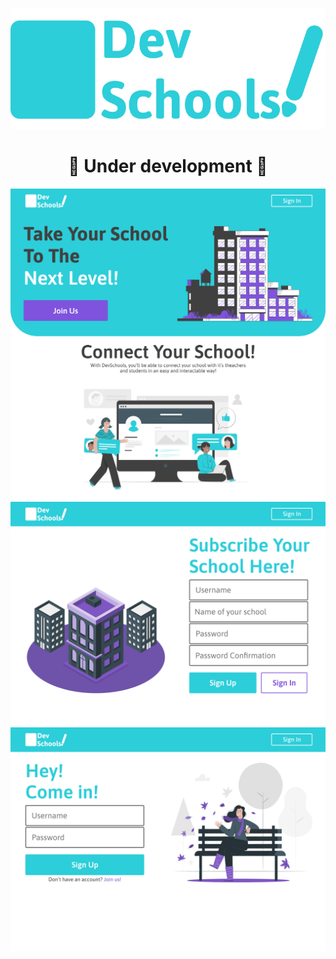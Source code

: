 <div align="center">

![DevSchools](./docs/DevSchoolsLogo.svg)

</div>

<h1 align="center">🚧 Under development 🚧</h1>

![DevSchools-landing-page](./docs/Landing%20Page.png)
![DevSchools-sign-up-page](./docs/SignUp%20Page.png)
![DevSchools-sign-in-page](./docs/SignIn%20Page.png)
